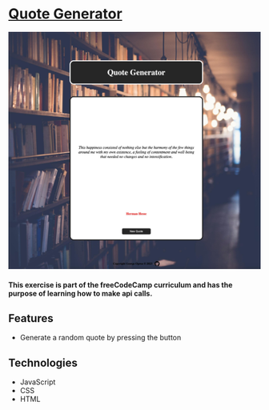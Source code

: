 # [Quote Generator](https://georgeoprea1.github.io/quotes-generator/)

![Quote generetor interface image](./Quotes-generator.jpg)

#### This exercise is part of the freeCodeCamp curriculum and has the purpose of learning how to make api calls.

## Features

- Generate a random quote by pressing the button

## Technologies

- JavaScript
- CSS
- HTML
